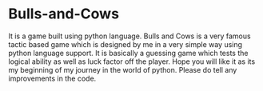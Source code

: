 # Bulls-and-Cows
It is a game built using python language.
Bulls and Cows is a very famous tactic based game which is designed by me in a very simple way using python language support.
It is basically a guessing game which tests the logical ability as well as luck factor off the player.
Hope you will like it as its my beginning of my journey in the world of python. Please do tell any improvements in the code.

